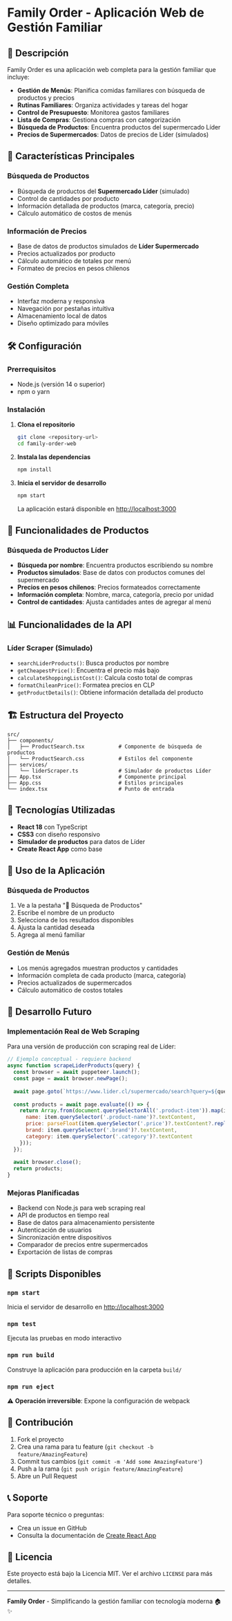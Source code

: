 # Family Order - Aplicación Web de Gestión Familiar

## 📱 Descripción

Family Order es una aplicación web completa para la gestión familiar que incluye:

- **Gestión de Menús**: Planifica comidas familiares con búsqueda de productos y precios
- **Rutinas Familiares**: Organiza actividades y tareas del hogar
- **Control de Presupuesto**: Monitorea gastos familiares
- **Lista de Compras**: Gestiona compras con categorización
- **Búsqueda de Productos**: Encuentra productos del supermercado Líder
- **Precios de Supermercados**: Datos de precios de Líder (simulados)

## 🚀 Características Principales

### Búsqueda de Productos
- Búsqueda de productos del **Supermercado Líder** (simulado)
- Control de cantidades por producto
- Información detallada de productos (marca, categoría, precio)
- Cálculo automático de costos de menús

### Información de Precios
- Base de datos de productos simulados de **Líder Supermercado**
- Precios actualizados por producto
- Cálculo automático de totales por menú
- Formateo de precios en pesos chilenos

### Gestión Completa
- Interfaz moderna y responsiva
- Navegación por pestañas intuitiva
- Almacenamiento local de datos
- Diseño optimizado para móviles

## 🛠️ Configuración

### Prerrequisitos
- Node.js (versión 14 o superior)
- npm o yarn

### Instalación

1. **Clona el repositorio**
   ```bash
   git clone <repository-url>
   cd family-order-web
   ```

2. **Instala las dependencias**
   ```bash
   npm install
   ```

3. **Inicia el servidor de desarrollo**
   ```bash
   npm start
   ```

   La aplicación estará disponible en [http://localhost:3000](http://localhost:3000)

## 🔧 Funcionalidades de Productos

### Búsqueda de Productos Líder
- **Búsqueda por nombre**: Encuentra productos escribiendo su nombre
- **Productos simulados**: Base de datos con productos comunes del supermercado
- **Precios en pesos chilenos**: Precios formateados correctamente
- **Información completa**: Nombre, marca, categoría, precio por unidad
- **Control de cantidades**: Ajusta cantidades antes de agregar al menú

## 📊 Funcionalidades de la API

### Líder Scraper (Simulado)
- `searchLiderProducts()`: Busca productos por nombre
- `getCheapestPrice()`: Encuentra el precio más bajo
- `calculateShoppingListCost()`: Calcula costo total de compras
- `formatChileanPrice()`: Formatea precios en CLP
- `getProductDetails()`: Obtiene información detallada del producto

## 🏗️ Estructura del Proyecto

```
src/
├── components/
│   ├── ProductSearch.tsx           # Componente de búsqueda de productos
│   └── ProductSearch.css           # Estilos del componente
├── services/
│   └── liderScraper.ts             # Simulador de productos Líder
├── App.tsx                         # Componente principal
├── App.css                         # Estilos principales
└── index.tsx                       # Punto de entrada
```

## 🎨 Tecnologías Utilizadas

- **React 18** con TypeScript
- **CSS3** con diseño responsivo
- **Simulador de productos** para datos de Líder
- **Create React App** como base

## 📱 Uso de la Aplicación

### Búsqueda de Productos
1. Ve a la pestaña "🛒 Búsqueda de Productos"
2. Escribe el nombre de un producto
3. Selecciona de los resultados disponibles
4. Ajusta la cantidad deseada
5. Agrega al menú familiar

### Gestión de Menús
- Los menús agregados muestran productos y cantidades
- Información completa de cada producto (marca, categoría)
- Precios actualizados de supermercados
- Cálculo automático de costos totales

## 🚧 Desarrollo Futuro

### Implementación Real de Web Scraping
Para una versión de producción con scraping real de Líder:

```javascript
// Ejemplo conceptual - requiere backend
async function scrapeLiderProducts(query) {
  const browser = await puppeteer.launch();
  const page = await browser.newPage();
  
  await page.goto(`https://www.lider.cl/supermercado/search?query=${query}`);
  
  const products = await page.evaluate(() => {
    return Array.from(document.querySelectorAll('.product-item')).map(item => ({
      name: item.querySelector('.product-name')?.textContent,
      price: parseFloat(item.querySelector('.price')?.textContent?.replace(/[^0-9]/g, '')),
      brand: item.querySelector('.brand')?.textContent,
      category: item.querySelector('.category')?.textContent
    }));
  });
  
  await browser.close();
  return products;
}
```

### Mejoras Planificadas
- Backend con Node.js para web scraping real
- API de productos en tiempo real
- Base de datos para almacenamiento persistente
- Autenticación de usuarios
- Sincronización entre dispositivos
- Comparador de precios entre supermercados
- Exportación de listas de compras

## 📄 Scripts Disponibles

### `npm start`
Inicia el servidor de desarrollo en [http://localhost:3000](http://localhost:3000)

### `npm test`
Ejecuta las pruebas en modo interactivo

### `npm run build`
Construye la aplicación para producción en la carpeta `build/`

### `npm run eject`
⚠️ **Operación irreversible**: Expone la configuración de webpack

## 🤝 Contribución

1. Fork el proyecto
2. Crea una rama para tu feature (`git checkout -b feature/AmazingFeature`)
3. Commit tus cambios (`git commit -m 'Add some AmazingFeature'`)
4. Push a la rama (`git push origin feature/AmazingFeature`)
5. Abre un Pull Request

## 📞 Soporte

Para soporte técnico o preguntas:
- Crea un issue en GitHub
- Consulta la documentación de [Create React App](https://facebook.github.io/create-react-app/docs/getting-started)

## 📝 Licencia

Este proyecto está bajo la Licencia MIT. Ver el archivo `LICENSE` para más detalles.

---

**Family Order** - Simplificando la gestión familiar con tecnología moderna 🏠✨
